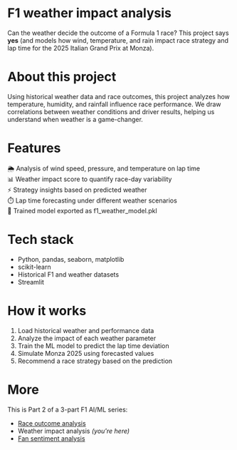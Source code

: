# F1 weather impact analysis
Can the weather decide the outcome of a Formula 1 race? 
This project says **yes** (and models how wind, temperature, and rain impact race strategy and lap time for the 2025 Italian Grand Prix at Monza).<br/>

# About this project 
Using historical weather data and race outcomes, this project analyzes how temperature, humidity, and rainfall influence race performance. We draw correlations between weather conditions and driver results, helping us understand when weather is a game-changer.<br/>

# Features 
🌦️ Analysis of wind speed, pressure, and temperature on lap time<br/>
📊 Weather impact score to quantify race-day variability<br/>
⚡ Strategy insights based on predicted weather<br/>
⏱️ Lap time forecasting under different weather scenarios<br/>
📁 Trained model exported as f1_weather_model.pkl<br/> 

# Tech stack
- Python, pandas, seaborn, matplotlib<br/>
- scikit-learn<br/>
- Historical F1 and weather datasets<br/>
- Streamlit<br/>

# How it works
1. Load historical weather and performance data<br/>
2. Analyze the impact of each weather parameter<br/>
3. Train the ML model to predict the lap time deviation<br/>
4. Simulate Monza 2025 using forecasted values<br/>
5. Recommend a race strategy based on the prediction<br/>

# More
This is Part 2 of a 3-part F1 AI/ML series:
- [Race outcome analysis](https://github.com/swathikalburgi/F1-race-outcome-analysis) 
- Weather impact analysis *(you're here)*
- [Fan sentiment analysis](https://github.com/swathikalburgi/Fan-sentiment-analysis)


